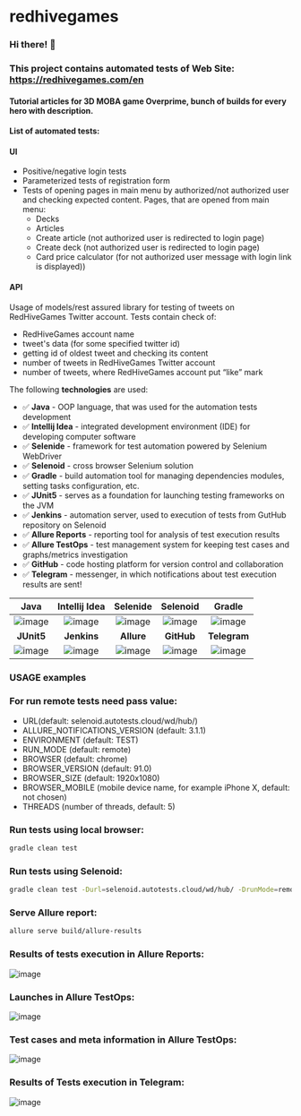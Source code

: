 # redhivegames
### Hi there! :rocket:

### This project contains automated tests of Web Site: https://redhivegames.com/en
#### Tutorial articles for 3D MOBA game Overprime, bunch of builds for every hero with description.

#### List of automated tests:

#### UI
-	Positive/negative login tests
-	Parameterized tests  of registration form
-	Tests of opening pages in main menu by authorized/not authorized user and checking expected content. Pages, that are opened from main menu:
    - Decks
    - Articles
    - Create article (not authorized user is redirected to login page)
    - Create deck (not authorized user is redirected to login page)
    - Card price calculator (for not authorized user message with login link is displayed))

#### API
Usage of models/rest assured library for testing of tweets on RedHiveGames Twitter account. Tests contain check of:
-	RedHiveGames account name
-	tweet's data (for some specified twitter id)
-	getting id of oldest tweet and checking its content
-	number of tweets in RedHiveGames Twitter account
-	number of tweets, where RedHiveGames account put “like” mark


The following **technologies** are used:

* :white_check_mark: **Java**  - OOP language, that was used for the automation tests development
* :white_check_mark: **Intellij Idea**  - integrated development environment (IDE) for developing computer software 
* :white_check_mark: **Selenide** - framework for test automation powered by Selenium WebDriver
* :white_check_mark: **Selenoid** - cross browser Selenium solution
* :white_check_mark: **Gradle** - build automation tool for managing dependencies modules, setting tasks configuration, etc.
* :white_check_mark: **JUnit5** - serves as a foundation for launching testing frameworks on the JVM
* :white_check_mark: **Jenkins** - automation server, used to execution of tests from GutHub repository on Selenoid
* :white_check_mark: **Allure Reports** - reporting tool for analysis of test execution results
* :white_check_mark: **Allure TestOps** - test management system for keeping test cases and graphs/metrics investigation
* :white_check_mark: **GitHub** - code hosting platform for version control and collaboration
* :white_check_mark: **Telegram** - messenger, in which notifications about test execution results are sent!  


Java | Intellij Idea | Selenide | Selenoid | Gradle |
:---------: | :---------: | :---------: | :---------: | :---------: 
![image](https://user-images.githubusercontent.com/86851419/129460968-afa39d7b-2b6c-4cfe-a4d7-a832b2241964.png) | ![image](https://user-images.githubusercontent.com/86851419/129460290-f0bb0b77-ced9-41d0-96e3-3b51e6e9c1c4.png) | ![image](https://user-images.githubusercontent.com/86851419/129460419-c463163c-0c76-46d6-9416-0ee4ec26b879.png) |![image](https://user-images.githubusercontent.com/86851419/129460507-e47ea71f-e8e0-4dfa-a5be-fa88bbd79522.png) | ![image](https://user-images.githubusercontent.com/86851419/129461122-84b505ee-c082-44da-a100-226d47f6a665.png)
**JUnit5** | **Jenkins** | **Allure** |**GitHub** | **Telegram**
![image](https://user-images.githubusercontent.com/86851419/129460565-68f2b13e-0f71-4510-9266-21c1bf95d55b.png)| ![image](https://user-images.githubusercontent.com/86851419/129460671-00864a0c-a1e9-415b-9df3-25062b4ee5ca.png) | ![image](https://user-images.githubusercontent.com/86851419/129460019-82755ea3-50b7-4d91-a5d0-f98430544079.png) |![image](https://user-images.githubusercontent.com/86851419/129461200-cc199a3e-8a0b-4879-883b-ca0c7b8e7d9c.png) |![image](https://user-images.githubusercontent.com/86851419/129460847-d77a8a9d-0022-440f-b0f4-96dde9d22e58.png)

### USAGE examples

### For run remote tests need pass value:
* URL(default: selenoid.autotests.cloud/wd/hub/)
* ALLURE_NOTIFICATIONS_VERSION (default: 3.1.1)
* ENVIRONMENT (default: TEST)
* RUN_MODE (default: remote)
* BROWSER (default: chrome)
* BROWSER_VERSION (default: 91.0)
* BROWSER_SIZE (default: 1920x1080)
* BROWSER_MOBILE (mobile device name, for example iPhone X, default: not chosen)
* THREADS (number of threads, default: 5)


### Run tests using local browser:
```bash
gradle clean test
```

### Run tests using Selenoid:
```bash
gradle clean test -Durl=selenoid.autotests.cloud/wd/hub/ -DrunMode=remote
```

### Serve Allure report:
```bash
allure serve build/allure-results
```
### Results of tests execution in Allure Reports: 
![image](https://user-images.githubusercontent.com/86851419/139345770-2ee7d7ce-bf70-4ecb-94d1-7bd204f8a2a2.png)

### Launches in Allure TestOps:
![image](https://user-images.githubusercontent.com/86851419/139475971-bfe88afc-4077-4d3d-a470-00803fb06a01.png)

### Test cases and meta information in Allure TestOps:
![image](https://user-images.githubusercontent.com/86851419/139531412-a0e12f9b-87b9-4451-aa5d-e95440c6d6bb.png)

### Results of Tests execution in Telegram:
![image](https://user-images.githubusercontent.com/86851419/139345085-88f8dd73-ba9d-4438-b2b1-a8d8be39ca2b.png)


